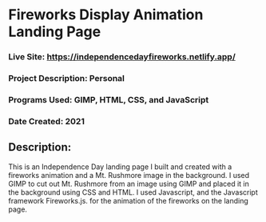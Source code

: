 # Fireworks Display Animation Landing Page
### Live Site: https://independencedayfireworks.netlify.app/

### Project Description: Personal
### Programs Used: GIMP, HTML, CSS, and JavaScript
### Date Created: 2021

## Description:
This is an Independence Day landing page I built and created with a fireworks animation and a Mt. Rushmore image in the background. I used GIMP to cut out Mt. Rushmore from an image using GIMP and placed it in the background using CSS and HTML. I used Javascript, and the Javascript framework Fireworks.js. for the animation of the fireworks on the landing page.
